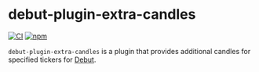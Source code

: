 # debut-plugin-extra-candles

[![CI](https://img.shields.io/github/workflow/status/voqse/debut-plugin-extra-candles/CI)](https://github.com/voqse/debut-plugin-extra-candles/actions/workflows/ci.yml)
[![npm](https://img.shields.io/npm/v/debut-plugin-extra-candles)](https://www.npmjs.com/package/debut-plugin-extra-candles)

`debut-plugin-extra-candles` is a plugin that provides additional candles for specified tickers for [Debut](https://github.com/debut-js).
